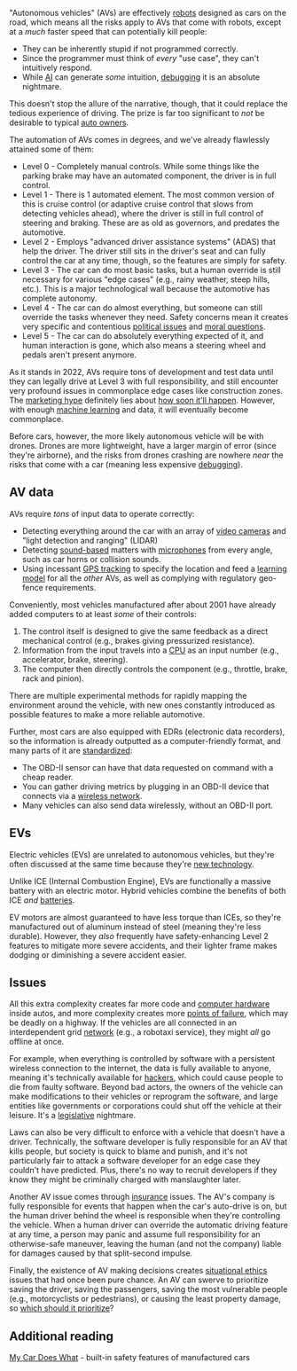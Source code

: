
"Autonomous vehicles" (AVs) are effectively [robots](/robotics/) designed as cars on the road, which means all the risks apply to AVs that come with robots, except at a *much* faster speed that can potentially kill people:

- They can be inherently stupid if not programmed correctly.
- Since the programmer must think of *every* "use case", they can't intuitively respond.
- While [AI](/ai/) can generate *some* intuition, [debugging](/software-redesign/) it is an absolute nightmare.

This doesn't stop the allure of the narrative, though, that it could replace the tedious experience of driving. The prize is far too significant to *not* be desirable to typical [auto owners](https://notageni.us/autos/).

The automation of AVs comes in degrees, and we've already flawlessly attained some of them:

- Level 0 - Completely manual controls. While some things like the parking brake may have an automated component, the driver is in full control.
- Level 1 - There is 1 automated element. The most common version of this is cruise control (or adaptive cruise control that slows from detecting vehicles ahead), where the driver is still in full control of steering and braking. These are as old as governors, and predates the automotive.
- Level 2 - Employs "advanced driver assistance systems" (ADAS) that help the driver. The driver still sits in the driver's seat and can fully control the car at any time, though, so the features are simply for safety.
- Level 3 - The car can do most basic tasks, but a human override is still necessary for various "edge cases" (e.g., rainy weather, steep hills, etc.). This is a major technological wall because the automotive has complete autonomy.
- Level 4 - The car can do almost everything, but someone can still override the tasks whenever they need. Safety concerns mean it creates very specific and contentious [political issues](https://gainedin.site/power/) and [moral questions](https://gainedin.site/paradoxes/).
- Level 5 - The car can do absolutely everything expected of it, and human interaction is gone, which also means a steering wheel and pedals aren't present anymore.

As it stands in 2022, AVs require tons of development and test data until they can legally drive at Level 3 with full responsibility, and still encounter very profound issues in commonplace edge cases like construction zones. The [marketing hype](https://notageni.us/marketing/) definitely lies about [how soon it'll happen](/trends/). However, with enough [machine learning](/ml/) and data, it will eventually become commonplace.

Before cars, however, the more likely autonomous vehicle will be with drones. Drones are more lightweight, have a larger margin of error (since they're airborne), and the risks from drones crashing are nowhere *near* the risks that come with a car (meaning less expensive [debugging](/software-redesign/)).

## AV data

AVs require *tons* of input data to operate correctly:

- Detecting everything around the car with an array of [video cameras](/camera/) and "light detection and ranging" (LIDAR)
- Detecting [sound-based](/speakers-mic/) matters with [microphones](/speakers-mic/) from every angle, such as car horns or collision sounds.
- Using incessant [GPS tracking](/gps/) to specify the location and feed a [learning model](/ml/) for all the *other* AVs, as well as complying with regulatory geo-fence requirements.

Conveniently, most vehicles manufactured after about 2001 have already added computers to at least *some* of their controls:

1. The control itself is designed to give the same feedback as a direct mechanical control (e.g., brakes giving pressurized resistance).
2. Information from the input travels into a [CPU](/cpu/) as an input number (e.g., accelerator, brake, steering).
3. The computer then directly controls the component (e.g., throttle, brake, rack and pinion).

There are multiple experimental methods for rapidly mapping the environment around the vehicle, with new ones constantly introduced as possible features to make a more reliable automotive.

Further, most cars are also equipped with EDRs (electronic data recorders), so the information is already outputted as a computer-friendly format, and many parts of it are [standardized](/protocols/):

- The OBD-II sensor can have that data requested on command with a cheap reader.
- You can gather driving metrics by plugging in an OBD-II device that connects via a [wireless network](/networks/).
- Many vehicles can also send data wirelessly, without an OBD-II port.

## EVs

Electric vehicles (EVs) are unrelated to autonomous vehicles, but they're often discussed at the same time because they're [new technology](/trends/).

Unlike ICE (Internal Combustion Engine), EVs are functionally a massive battery with an electric motor. Hybrid vehicles combine the benefits of both ICE *and* [batteries](http://notageni.us/engineering).

EV motors are almost guaranteed to have less torque than ICEs, so they're manufactured out of aluminum instead of steel (meaning they're less durable). However, they *also* frequently have safety-enhancing Level 2 features to mitigate more severe accidents, and their lighter frame makes dodging or diminishing a severe accident easier.

## Issues

All this extra complexity creates far more code and [computer hardware](/computer/) inside autos, and more complexity creates more [points of failure](/fix/), which may be deadly on a highway. If the vehicles are all connected in an interdependent grid [network](/networks/) (e.g., a robotaxi service), they might *all* go offline at once.

For example, when everything is controlled by software with a persistent wireless connection to the internet, the data is fully available to anyone, meaning it's technically available for [hackers](/hacking/), which could cause people to die from faulty software. Beyond bad actors, the owners of the vehicle can make modifications to their vehicles or reprogram the software, and large entities like governments or corporations could shut off the vehicle at their leisure. It's a [legislative](https://gainedin.site/rules/) nightmare.

Laws can also be very difficult to enforce with a vehicle that doesn't have a driver. Technically, the software developer is fully responsible for an AV that kills people, but society is quick to blame and punish, and it's not particularly fair to attack a software developer for an edge case they couldn't have predicted. Plus, there's no way to recruit developers if they know they might be criminally charged with manslaughter later.

Another AV issue comes through [insurance](https://notageni.us/insurance/) issues. The AV's company is fully responsible for events that happen when the car's auto-drive is on, but the human driver behind the wheel is responsible when they're controlling the vehicle. When a human driver can override the automatic driving feature at any time, a person may panic and assume full responsibility for an otherwise-safe maneuver, leaving the human (and not the company) liable for damages caused by that split-second impulse.

Finally, the existence of AV making decisions creates [situational ethics](https://gainedin.site/morality/) issues that had once been pure chance. An AV can swerve to prioritize saving the driver, saving the passengers, saving the most vulnerable people (e.g., motorcyclists or pedestrians), or causing the least property damage, so [which should it prioritize](https://gainedin.site/paradoxes/)?

## Additional reading

[My Car Does What](https://mycardoeswhat.org/) - built-in safety features of manufactured cars
